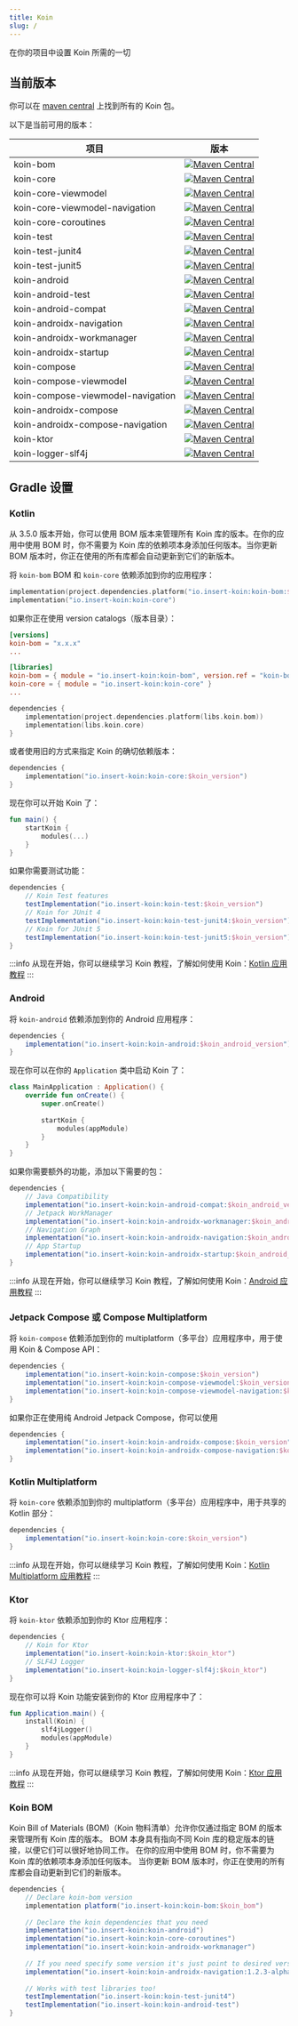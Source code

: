 ```yaml
---
title: Koin
slug: /
---
```

在你的项目中设置 Koin 所需的一切

## 当前版本

你可以在 [maven central](https://search.maven.org/search?q=io.insert-koin) 上找到所有的 Koin 包。

以下是当前可用的版本：

| 项目                          |                                                                                                      版本                                                                                                       |
|----------------------------------|:------------------------------------------------------------------------------------------------------------------------------------------------------------------------------------------------------------------:|
| koin-bom                         |                                   [![Maven Central](https://img.shields.io/maven-central/v/io.insert-koin/koin-bom)](https://mvnrepository.com/artifact/io.insert-koin/koin-bom)                                   |
| koin-core                        |                                  [![Maven Central](https://img.shields.io/maven-central/v/io.insert-koin/koin-core)](https://mvnrepository.com/artifact/io.insert-koin/koin-core)                                  |
| koin-core-viewmodel              |                        [![Maven Central](https://img.shields.io/maven-central/v/io.insert-koin/koin-core-viewmodel)](https://mvnrepository.com/artifact/io.insert-koin/koin-core-viewmodel)                        |
| koin-core-viewmodel-navigation |             [![Maven Central](https://img.shields.io/maven-central/v/io.insert-koin/koin-core-viewmodel-navigation)](https://mvnrepository.com/artifact/io.insert-koin/koin-core-viewmodel-navigation)             |
| koin-core-coroutines             |                       [![Maven Central](https://img.shields.io/maven-central/v/io.insert-koin/koin-core-coroutines)](https://mvnrepository.com/artifact/io.insert-koin/koin-core-coroutines)                       |
| koin-test                        |                                  [![Maven Central](https://img.shields.io/maven-central/v/io.insert-koin/koin-test)](https://mvnrepository.com/artifact/io.insert-koin/koin-test)                                  |
| koin-test-junit4                 |                           [![Maven Central](https://img.shields.io/maven-central/v/io.insert-koin/koin-test-junit4)](https://mvnrepository.com/artifact/io.insert-koin/koin-test-junit4)                           |
| koin-test-junit5                  |                   [![Maven Central](https://img.shields.io/maven-central/v/io.insert-koin/koin-test-junit5)](https://mvnrepository.com/artifact/io.insert-koin/koin-test-junit5)                                   |
| koin-android                     |                               [![Maven Central](https://img.shields.io/maven-central/v/io.insert-koin/koin-android)](https://mvnrepository.com/artifact/io.insert-koin/koin-android)                               |
| koin-android-test                |                          [![Maven Central](https://img.shields.io/maven-central/v/io.insert-koin/koin-android-test)](https://mvnrepository.com/artifact/io.insert-koin/koin-android-test)                          |
| koin-android-compat              |                        [![Maven Central](https://img.shields.io/maven-central/v/io.insert-koin/koin-android-compat)](https://mvnrepository.com/artifact/io.insert-koin/koin-android-compat)                        |
| koin-androidx-navigation         |                   [![Maven Central](https://img.shields.io/maven-central/v/io.insert-koin/koin-androidx-navigation)](https://mvnrepository.com/artifact/io.insert-koin/koin-androidx-navigation)                   |
| koin-androidx-workmanager        |                  [![Maven Central](https://img.shields.io/maven-central/v/io.insert-koin/koin-androidx-workmanager)](https://mvnrepository.com/artifact/io.insert-koin/koin-androidx-workmanager)                  |
| koin-androidx-startup        |                      [![Maven Central](https://img.shields.io/maven-central/v/io.insert-koin/koin-androidx-startup)](https://mvnrepository.com/artifact/io.insert-koin/koin-androidx-startup)                      |
| koin-compose                     |                               [![Maven Central](https://img.shields.io/maven-central/v/io.insert-koin/koin-compose)](https://mvnrepository.com/artifact/io.insert-koin/koin-compose)                               |
| koin-compose-viewmodel           |                     [![Maven Central](https://img.shields.io/maven-central/v/io.insert-koin/koin-compose-viewmodel)](https://mvnrepository.com/artifact/io.insert-koin/koin-compose-viewmodel)                     |
| koin-compose-viewmodel-navigation|          [![Maven Central](https://img.shields.io/maven-central/v/io.insert-koin/koin-compose-viewmodel-navigation)](https://mvnrepository.com/artifact/io.insert-koin/koin-compose-viewmodel-navigation)          |
| koin-androidx-compose            |                      [![Maven Central](https://img.shields.io/maven-central/v/io.insert-koin/koin-androidx-compose)](https://mvnrepository.com/artifact/io.insert-koin/koin-androidx-compose)                      |
| koin-androidx-compose-navigation |           [![Maven Central](https://img.shields.io/maven-central/v/io.insert-koin/koin-androidx-compose-navigation)](https://mvnrepository.com/artifact/io.insert-koin/koin-androidx-compose-navigation)           |
| koin-ktor                        |                                  [![Maven Central](https://img.shields.io/maven-central/v/io.insert-koin/koin-ktor)](https://mvnrepository.com/artifact/io.insert-koin/koin-ktor)                                  |
| koin-logger-slf4j                |                          [![Maven Central](https://img.shields.io/maven-central/v/io.insert-koin/koin-logger-slf4j)](https://mvnrepository.com/artifact/io.insert-koin/koin-logger-slf4j)                          |

## Gradle 设置

### Kotlin

从 3.5.0 版本开始，你可以使用 BOM 版本来管理所有 Koin 库的版本。在你的应用中使用 BOM 时，你不需要为 Koin 库的依赖项本身添加任何版本。当你更新 BOM 版本时，你正在使用的所有库都会自动更新到它们的新版本。

将 `koin-bom` BOM 和 `koin-core` 依赖添加到你的应用程序：
```kotlin
implementation(project.dependencies.platform("io.insert-koin:koin-bom:$koin_version"))
implementation("io.insert-koin:koin-core")
```
如果你正在使用 version catalogs（版本目录）：
```toml
[versions]
koin-bom = "x.x.x"
...

[libraries]
koin-bom = { module = "io.insert-koin:koin-bom", version.ref = "koin-bom" }
koin-core = { module = "io.insert-koin:koin-core" }
...
```
```kotlin
dependencies {
    implementation(project.dependencies.platform(libs.koin.bom))
    implementation(libs.koin.core)
}
```

或者使用旧的方式来指定 Koin 的确切依赖版本：
```kotlin
dependencies {
    implementation("io.insert-koin:koin-core:$koin_version")
}
```

现在你可以开始 Koin 了：

```kotlin
fun main() {
    startKoin {
        modules(...)
    }
}
```

如果你需要测试功能：

```groovy
dependencies {
    // Koin Test features
    testImplementation("io.insert-koin:koin-test:$koin_version")
    // Koin for JUnit 4
    testImplementation("io.insert-koin:koin-test-junit4:$koin_version")
    // Koin for JUnit 5
    testImplementation("io.insert-koin:koin-test-junit5:$koin_version")
}
```

:::info
从现在开始，你可以继续学习 Koin 教程，了解如何使用 Koin：[Kotlin 应用教程](/quickstart/kotlin.md)
:::

### **Android**

将 `koin-android` 依赖添加到你的 Android 应用程序：

```groovy
dependencies {
    implementation("io.insert-koin:koin-android:$koin_android_version")
}
```

现在你可以在你的 `Application` 类中启动 Koin 了：

```kotlin
class MainApplication : Application() {
    override fun onCreate() {
        super.onCreate()
        
        startKoin {
            modules(appModule)
        }
    }
}
```

如果你需要额外的功能，添加以下需要的包：

```groovy
dependencies {
    // Java Compatibility
    implementation("io.insert-koin:koin-android-compat:$koin_android_version")
    // Jetpack WorkManager
    implementation("io.insert-koin:koin-androidx-workmanager:$koin_android_version")
    // Navigation Graph
    implementation("io.insert-koin:koin-androidx-navigation:$koin_android_version")
    // App Startup
    implementation("io.insert-koin:koin-androidx-startup:$koin_android_version")
}
```

:::info
从现在开始，你可以继续学习 Koin 教程，了解如何使用 Koin：[Android 应用教程](/quickstart/android-viewmodel.md)
:::

### **Jetpack Compose 或 Compose Multiplatform**

将 `koin-compose` 依赖添加到你的 multiplatform（多平台）应用程序中，用于使用 Koin & Compose API：

```groovy
dependencies {
    implementation("io.insert-koin:koin-compose:$koin_version")
    implementation("io.insert-koin:koin-compose-viewmodel:$koin_version")
    implementation("io.insert-koin:koin-compose-viewmodel-navigation:$koin_version")
}
```

如果你正在使用纯 Android Jetpack Compose，你可以使用

```groovy
dependencies {
    implementation("io.insert-koin:koin-androidx-compose:$koin_version")
    implementation("io.insert-koin:koin-androidx-compose-navigation:$koin_version")
}
```

### **Kotlin Multiplatform**

将 `koin-core` 依赖添加到你的 multiplatform（多平台）应用程序中，用于共享的 Kotlin 部分：

```groovy
dependencies {
    implementation("io.insert-koin:koin-core:$koin_version")
}
```

:::info
从现在开始，你可以继续学习 Koin 教程，了解如何使用 Koin：[Kotlin Multiplatform 应用教程](/quickstart/kmp.md)
:::

### **Ktor**

将 `koin-ktor` 依赖添加到你的 Ktor 应用程序：

```groovy
dependencies {
    // Koin for Ktor 
    implementation("io.insert-koin:koin-ktor:$koin_ktor")
    // SLF4J Logger
    implementation("io.insert-koin:koin-logger-slf4j:$koin_ktor")
}
```

现在你可以将 Koin 功能安装到你的 Ktor 应用程序中了：

```kotlin
fun Application.main() {
    install(Koin) {
        slf4jLogger()
        modules(appModule)
    }
}
```

:::info
从现在开始，你可以继续学习 Koin 教程，了解如何使用 Koin：[Ktor 应用教程](/quickstart/ktor.md)
:::

### **Koin BOM**
Koin Bill of Materials (BOM)（Koin 物料清单）允许你仅通过指定 BOM 的版本来管理所有 Koin 库的版本。 BOM 本身具有指向不同 Koin 库的稳定版本的链接，以便它们可以很好地协同工作。 在你的应用中使用 BOM 时，你不需要为 Koin 库的依赖项本身添加任何版本。 当你更新 BOM 版本时，你正在使用的所有库都会自动更新到它们的新版本。

```groovy
dependencies {
    // Declare koin-bom version
    implementation platform("io.insert-koin:koin-bom:$koin_bom")
    
    // Declare the koin dependencies that you need
    implementation("io.insert-koin:koin-android")
    implementation("io.insert-koin:koin-core-coroutines")
    implementation("io.insert-koin:koin-androidx-workmanager")
    
    // If you need specify some version it's just point to desired version
    implementation("io.insert-koin:koin-androidx-navigation:1.2.3-alpha03")
    
    // Works with test libraries too!
    testImplementation("io.insert-koin:koin-test-junit4")
    testImplementation("io.insert-koin:koin-android-test")
}